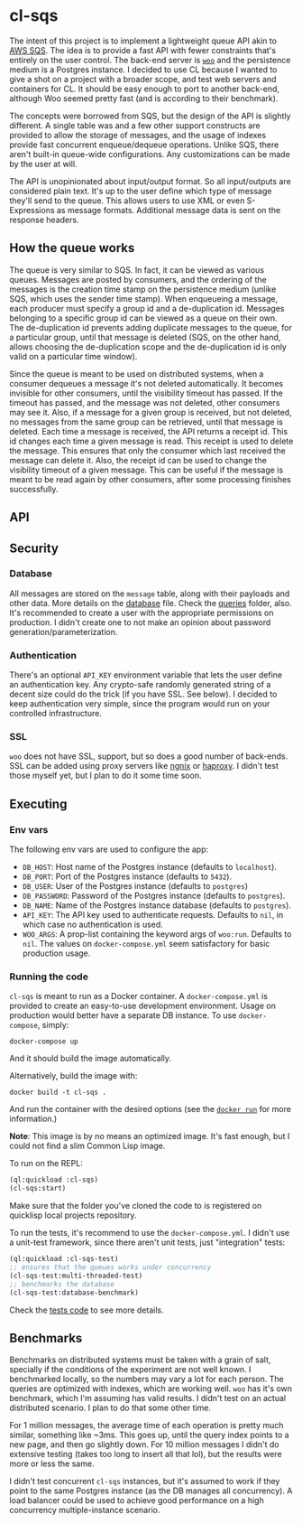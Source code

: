 # cl-sqs

The intent of this project is to implement a lightweight queue API akin to [AWS
SQS](https://aws.amazon.com/sqs/). The idea is to provide a fast API with fewer
constraints that's entirely on the user control. The back-end server is
[`woo`](https://github.com/fukamachi/woo) and the persistence medium is a
Postgres instance. I decided to use CL because I wanted to give a shot on a
project with a broader scope, and test web servers and containers for CL. It
should be easy enough to port to another back-end, although Woo seemed pretty
fast (and is according to their benchmark).

The concepts were borrowed from SQS, but the design of the API is slightly
different.  A single table was and a few other support constructs are provided
to allow the storage of messages, and the usage of indexes provide fast
concurrent enqueue/dequeue operations. Unlike SQS, there aren't built-in
queue-wide configurations. Any customizations can be made by the user at will.

The API is unopinionated about input/output format. So all input/outputs are
considered plain text. It's up to the user define which type of message they'll
send to the queue. This allows users to use XML or even S-Expressions as
message formats. Additional message data is sent on the response headers.

## How the queue works

The queue is very similar to SQS. In fact, it can be viewed as various queues.
Messages are posted by consumers, and the ordering of the messages is the
creation time stamp on the persistence medium (unlike SQS, which uses the
sender time stamp). When enqueueing a message, each producer must specify a
group id and a de-duplication id. Messages belonging to a specific group id can
be viewed as a queue on their own. The de-duplication id prevents
adding duplicate messages to the queue, for a particular group, until that
message is deleted (SQS, on the other hand, allows choosing the de-duplication
scope and the de-duplication id is only valid on a particular time window).

Since the queue is meant to be used on distributed systems, when a consumer
dequeues a message it's not deleted automatically. It becomes invisible for
other consumers, until the visibility timeout has passed. If the timeout has
passed, and the message was not deleted, other consumers may see it. Also, if a
message for a given group is received, but not deleted, no messages from the
same group can be retrieved, until that message is deleted. Each time a message
is received, the API returns a receipt id. This id changes each time a given
message is read. This receipt is used to delete the message. This ensures that
only the consumer which last received the message can delete it. Also, the
receipt id can be used to change the visibility timeout of a given message.
This can be useful if the message is meant to be read again by other consumers,
after some processing finishes successfully.

## API

## Security

### Database

All messages are stored on the `message` table, along with their payloads and
other data. More details on the [database](db/db.sql) file. Check the
[queries](db/queries) folder, also. It's recommended to create a user with the
appropriate permissions on production. I didn't create one to not make an
opinion about password generation/parameterization.

### Authentication

There's an optional `API_KEY` environment variable that lets the user define
an authentication key. Any crypto-safe randomly generated string of a decent
size could do the trick (if you have SSL. See below). I decided to keep
authentication very simple, since the program would run on your controlled
infrastructure.

### SSL

`woo` does not have SSL, support, but so does a good number of back-ends. SSL
can be added using proxy servers like [ngnix](https://nginx.org/en/) or
[haproxy](https://www.haproxy.org/). I didn't test those myself yet, but I plan
to do it some time soon.

## Executing

### Env vars

The following env vars are used to configure the app:

- `DB_HOST`: Host name of the Postgres instance (defaults to `localhost`).
- `DB_PORT`: Port of the Postgres instance (defaults to `5432`).
- `DB_USER`: User of the Postgres instance (defaults to `postgres`)
- `DB_PASSWORD`: Password of the Postgres instance (defaults to `postgres`).
- `DB_NAME`: Name of the Postgres instance database (defaults to `postgres`).
- `API_KEY`: The API key used to authenticate requests. Defaults to `nil`, in
 which case no authentication is used.
- `WOO_ARGS`: A prop-list containing the keyword args of `woo:run`. Defaults to
 `nil`. The values on `docker-compose.yml` seem satisfactory for basic
 production usage.

### Running the code

`cl-sqs` is meant to run as a Docker container. A `docker-compose.yml` is
provided to create an easy-to-use development environment. Usage on production
would better have a separate DB instance. To use `docker-compose`, simply:

```shell
docker-compose up
```

And it should build the image automatically.

Alternatively, build the image with:

```shell
docker build -t cl-sqs .
```

And run the container with the desired options (see the [`docker
run`](https://docs.docker.com/engine/reference/commandline/run/) for more
information.)

**Note**: This image is by no means an optimized image. It's fast enough, but I
could not find a slim Common Lisp image.

To run on the REPL:

```lisp
(ql:quickload :cl-sqs)
(cl-sqs:start)
```

Make sure that the folder you've cloned the code to is registered on quicklisp
local projects repository.

To run the tests, it's recommend to use the `docker-compose.yml`. I didn't use
a unit-test framework, since there aren't unit tests, just "integration" tests:

```lisp
(ql:quickload :cl-sqs-test)
;; ensures that the queues works under concurrency
(cl-sqs-test:multi-threaded-test) 
;; benchmarks the database
(cl-sqs-test:database-benchmark) 
```

Check the [tests code](t/) to see more details.

## Benchmarks

Benchmarks on distributed systems must be taken with a grain of salt, specially
if the conditions of the experiment are not well known. I benchmarked locally,
so the numbers may vary a lot for each person. The queries are optimized with
indexes, which are working well. `woo` has it's own benchmark, which I'm
assuming has valid results. I didn't test on an actual distributed scenario. I
plan to do that some other time.

For 1 million messages, the average time of each operation is pretty much
similar, something like ~3ms. This goes up, until the query index points to a
new page, and then go slightly down. For 10 million messages I didn't do
extensive testing (takes too long to insert all that lol), but the results were
more or less the same.

I didn't test  concurrent `cl-sqs` instances, but it's assumed to work if they
point to the same Postgres instance (as the DB manages all concurrency). A load
balancer could be used to achieve good performance on a high concurrency
multiple-instance scenario.
